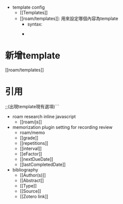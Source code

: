 - template config
    - [[Templates]]
    - [[roam/templates]]: 用來設定哪個內容為template
        - syntax: 
        - ```javascript
# 新增template
<template-name> [[roam/templates]]
  <content>
# 引用
;;(出現template現有選項)```
- roam research inline javascript
    - [[roam/js]]
- memorization plugin setting for recording review
    - roam/memo
    - [[grade]]
    - [[repetitions]]
    - [[interval]]
    - [[eFactor]]
    - [[nextDueDate]]
    - [[lastCompletedDate]]
- bibliography
    - [[Author(s)]]
    - [[Abstract]]
    - [[Type]]
    - [[Source]]
    - [[Zotero link]]
